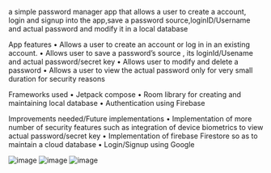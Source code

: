 a simple password manager app that allows a user to create a account, login and signup into the app,save a password source,loginID/Username and actual password and modify it in a local database

App features
•	Allows a user to create an account or log in in an existing account.
•	Allows user to save a password’s source , its loginId/Usename and actual password/secret key
•	Allows user to modify and delete a password 
•	Allows a user to view the actual password only for very small duration for security reasons

Frameworks used
•	Jetpack compose
•	Room library for creating and maintaining local database
•	Authentication using Firebase 

Improvements needed/Future implementations
•	Implementation of more number of security features such as integration of device biometrics to view actual password/secret key
•	Implementation of firebase Firestore so as to maintain a cloud database
•	Login/Signup using Google

![image](https://github.com/user-attachments/assets/bfb2ee8b-2f47-4b48-b2fb-66b3b4e57171)
![image](https://github.com/user-attachments/assets/21d59e7a-5d07-490b-a18d-5a888393e6c8)
![image](https://github.com/user-attachments/assets/892dfaae-eb70-4543-939f-0594a90e1235)


